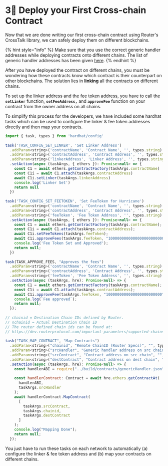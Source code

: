 # 3⃣ Deploy your First Cross-chain Contract

Now that we are done writing our first cross-chain contract using Router's CrossTalk library, we can safely deploy them on different blockchains.&#x20;

{% hint style="info" %}
Make sure that you use the correct generic handler addresses while deploying contracts onto different chains. The list of generic handler addresses has been given [here](../deployment-addresses/generic-handler-addresses.md).
{% endhint %}

After you have deployed the contract on different chains, you must be wondering how these contracts know which contract is their counterpart on other blockchains. The solution lies in **linking** all the contracts on different chains.

To set up the linker address and the fee token address, you have to call the **`setLinker`** function, **`setFeeAddress,`** and **`approveFee`** function on your contract from the owner address on all chains.&#x20;

To simplify this process for the developers, we have included some hardhat tasks which can be used to configure the linker & fee token addresses directly and then map your contracts.

```javascript
import { task, types } from 'hardhat/config'
 
task('TASK_CONFIG_SET_LINKER', 'Set Linker Address')
  .addParam<string>('contractName', 'Contract Name', '', types.string)
  .addParam<string>('contractAddress', 'Contract Address', '', types.string)
  .addParam<string>('linkerAddress', 'Linker Address', '', types.string)
  .setAction(async (taskArgs, { ethers }): Promise<null> => {
    const C1 = await ethers.getContractFactory(taskArgs.contractName)
    const C1i = await C1.attach(taskArgs.contractAddress)
    await C1i.setLinker(taskArgs.linkerAddress)
    console.log('Linker Set')
    return null
  })
 
task('TASK_CONFIG_SET_FEETOKEN', 'Set FeeToken for Hurricane')
  .addParam<string>('contractName', 'Contract Name', '', types.string)
  .addParam<string>('contractAddress', 'Contract Address', '', types.string)
  .addParam<string>('feeToken', 'Fee Token Address', '', types.string)
  .setAction(async (taskArgs, { ethers }): Promise<null> => {
    const C1 = await ethers.getContractFactory(taskArgs.contractName);
    const C1i = await C1.attach(taskArgs.contractAddress);
    await C1i.setFeeTokens(taskArgs.feeToken);
    await C1i.approveFees(taskArgs.feeToken, "1000000000000000000000000");
    console.log('Fee Token Set and Approved');
    return null;
  })
  
task(TASK_APPROVE_FEES, "Approves the fees")
  .addParam<string>('contractName', 'Contract Name', '', types.string)
  .addParam<string>('contractAddress', 'Contract Address', '', types.string)
  .addParam<string>('feeToken', 'Fee Token Address', '', types.string)
  .setAction(async (taskArgs, hre): Promise<null> => {
    const C1 = await ethers.getContractFactory(taskArgs.contractName);
    const C1i = await C1.attach(taskArgs.contractAddress);
    await C1i.approveFee(taskArgs.feeToken, "1000000000000000000000000");
    console.log(`Fee approved`);
    return null;
  });
 
// chainid = Destination Chain IDs defined by Router.
// nchainid = Actual Destination Chain ID
// The router defined chain ids can be found at:
// https://dev.routerprotocol.com/important-parameters/supported-chains
 
task("TASK_MAP_CONTRACT", "Map Contracts")
  .addParam<string>("chainid", "Remote ChainID (Router Specs)", "", types.string)
  .addParam<string>("srcHandler", "Generic handler address on src chain", "",   types.string)
  .addParam<string>("srcContract", "Contract address on src chain", "", types.string)
  .addParam<string>("destContract", "Contract address on dest chain", "", types.string)
  .setAction(async (taskArgs, hre): Promise<null> => {
    const handlerABI = require("../build/contracts/genericHandler.json");
 
    const handlerContract: Contract = await hre.ethers.getContractAt(
      handlerABI,
      taskArgs.srcHandler
    );
    await handlerContract.MapContract(
      [
        taskArgs.srcContract,
        taskArgs.chainid,
        taskArgs.destContract
      ]
    );
    console.log("Mapping Done");
    return null;
  });
```

You just have to run these tasks on each network to automatically (a) configure the linker & fee token address and (b) map your contracts on different chains.
